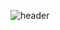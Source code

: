 ![header](https://capsule-render.vercel.app/api?type=waving&color=auto&height=300&section=header&text=JeonHaeseong&fontSize=90&animation=fadeIn&fontAlignY=38&desc=Welcome!&descAlignY=51&descAlign=62)

<!--
**JeonSeaStar/JeonSeaStar** is a ✨ _special_ ✨ repository because its `README.md` (this file) appears on your GitHub profile.

Here are some ideas to get you started:

- 🔭 I’m currently working on ...
- 🌱 I’m currently learning ...
- 👯 I’m looking to collaborate on ...
- 🤔 I’m looking for help with ...
- 💬 Ask me about ...
- 📫 How to reach me: ...
- 😄 Pronouns: ...
- ⚡ Fun fact: ...
-->
